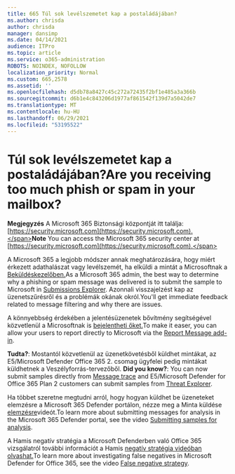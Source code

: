```yaml
---
title: 665 Túl sok levélszemetet kap a postaládájában?
ms.author: chrisda
author: chrisda
manager: dansimp
ms.date: 04/14/2021
audience: ITPro
ms.topic: article
ms.service: o365-administration
ROBOTS: NOINDEX, NOFOLLOW
localization_priority: Normal
ms.custom: 665,2578
ms.assetid: ''
ms.openlocfilehash: d5db78a8427c45c272a72435f2bf1e485a3a366b
ms.sourcegitcommit: d6b1e4c843206d1977af861542f139d7a5042de7
ms.translationtype: MT
ms.contentlocale: hu-HU
ms.lasthandoff: 06/29/2021
ms.locfileid: "53195522"
---
```

# <a name="are-you-receiving-too-much-phish-or-spam-in-your-mailbox"></a><span data-ttu-id="185e1-102">Túl sok levélszemetet kap a postaládájában?</span><span class="sxs-lookup"><span data-stu-id="185e1-102">Are you receiving too much phish or spam in your mailbox?</span></span>

<span data-ttu-id="185e1-103">**Megjegyzés** A Microsoft 365 Biztonsági központját itt találja: [https://security.microsoft.com](https://security.microsoft.com).</span><span class="sxs-lookup"><span data-stu-id="185e1-103">**Note** You can access the Microsoft 365 security center at [https://security.microsoft.com](https://security.microsoft.com).</span></span>

<span data-ttu-id="185e1-104">A Microsoft 365 a legjobb módszer annak meghatározására, hogy miért érkezett adathalászat vagy levélszemét, ha elküldi a mintát a Microsoftnak a [Beküldéskezelőben.](https://security.microsoft.com/reportsubmission)</span><span class="sxs-lookup"><span data-stu-id="185e1-104">As a Microsoft 365 admin, the best way to determine why a phishing or spam message was delivered is to submit the sample to Microsoft in [Submissions Explorer](https://security.microsoft.com/reportsubmission).</span></span> <span data-ttu-id="185e1-105">Azonnali visszajelzést kap az üzenetszűrésről és a problémák okának okról.</span><span class="sxs-lookup"><span data-stu-id="185e1-105">You'll get immediate feedback related to message filtering and why there are issues.</span></span>

<span data-ttu-id="185e1-106">A könnyebbség érdekében a jelentésüzenetek bővítmény segítségével közvetlenül a Microsoftnak is [bejelentheti őket.](https://appsource.microsoft.com/product/office/WA104381180?src=office&tab=Overview)</span><span class="sxs-lookup"><span data-stu-id="185e1-106">To make it easer, you can allow your users to report directly to Microsoft via the [Report Message add-in](https://appsource.microsoft.com/product/office/WA104381180?src=office&tab=Overview).</span></span>

<span data-ttu-id="185e1-107">**Tudta?**: Mostantól közvetlenül az üzenetkövetésből küldhet mintákat, az E5/Microsoft Defender Office 365 2. csomag ügyfelei pedig mintákat küldhetnek a [](https://security.microsoft.com/messagetrace) Veszélyforrás-tervezőből. [](/microsoft-365/security/office-365-security/threat-explorer)</span><span class="sxs-lookup"><span data-stu-id="185e1-107">**Did you know?**: You can now submit samples directly from [Message trace](https://security.microsoft.com/messagetrace) and E5/Microsoft Defender for Office 365 Plan 2 customers can submit samples from [Threat Explorer](/microsoft-365/security/office-365-security/threat-explorer).</span></span>

<span data-ttu-id="185e1-108">Ha többet szeretne megtudni arról, hogy hogyan küldhet be üzeneteket elemzésre a Microsoft 365 Defender portálon, nézze meg a Minta küldése [elemzésre](https://go.microsoft.com/fwlink/?linkid=2166435)videót.</span><span class="sxs-lookup"><span data-stu-id="185e1-108">To learn more about submitting messages for analysis in the Microsoft 365 Defender portal, see the video [Submitting samples for analysis](https://go.microsoft.com/fwlink/?linkid=2166435).</span></span>

<span data-ttu-id="185e1-109">A Hamis negatív stratégia a Microsoft Defenderben való Office 365 vizsgálatról további információt a Hamis [negatív stratégia videóban olvashat.](https://go.microsoft.com/fwlink/?linkid=2166434)</span><span class="sxs-lookup"><span data-stu-id="185e1-109">To learn more about investigating false negatives in Microsoft Defender for Office 365, see the video [False negative strategy](https://go.microsoft.com/fwlink/?linkid=2166434).</span></span>
